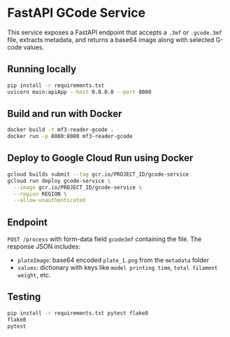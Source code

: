 # FastAPI GCode Service

This service exposes a FastAPI endpoint that accepts a `.3mf` or `.gcode.3mf` file, extracts metadata, and returns a base64 image along with selected G-code values.

## Running locally

```bash
pip install -r requirements.txt
uvicorn main:apiApp --host 0.0.0.0 --port 8080
```

## Build and run with Docker

```bash
docker build -t mf3-reader-gcode .
docker run -p 8080:8080 mf3-reader-gcode
```

## Deploy to Google Cloud Run using Docker

```bash
gcloud builds submit --tag gcr.io/PROJECT_ID/gcode-service
gcloud run deploy gcode-service \
  --image gcr.io/PROJECT_ID/gcode-service \
  --region REGION \
  --allow-unauthenticated
```

## Endpoint

`POST /process` with form-data field `gcode3mf` containing the file. The response JSON includes:

- `plateImage`: base64 encoded `plate_1.png` from the `metadata` folder
- `values`: dictionary with keys like `model printing time`, `total filament weight`, etc.

## Testing

```bash
pip install -r requirements.txt pytest flake8
flake8
pytest
```
